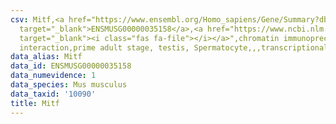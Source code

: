 ```yaml
---
csv: Mitf,<a href="https://www.ensembl.org/Homo_sapiens/Gene/Summary?db=core;g=ENSMUSG00000035158"
  target="_blank">ENSMUSG00000035158</a>,<a href="https://www.ncbi.nlm.nih.gov/pubmed/25450459"
  target="_blank"><i class="fas fa-file"></i></a>",chromatin immunoprecipitation assay,direct
  interaction,prime adult stage, testis, Spermatocyte,,,transcriptional regulation,
data_alias: Mitf
data_id: ENSMUSG00000035158
data_numevidence: 1
data_species: Mus musculus
data_taxid: '10090'
title: Mitf
---
```

